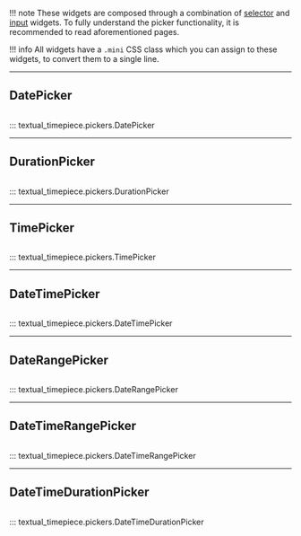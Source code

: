 !!! note
    These widgets are composed through a combination of [selector](selectors.md) and [input](input.md) widgets. To fully understand the picker functionality, it is recommended to read aforementioned pages.

!!! info
    All widgets have a `.mini` CSS class which you can assign to these widgets, to convert them to a single line.

---

## DatePicker

```{.textual path="docs/examples/screenshot/date_picker_example.py"}

```

::: textual_timepiece.pickers.DatePicker

---

## DurationPicker

```{.textual path="docs/examples/screenshot/duration_picker_example.py"}

```

::: textual_timepiece.pickers.DurationPicker

---

## TimePicker

```{.textual path="docs/examples/screenshot/time_picker_example.py"}

```

::: textual_timepiece.pickers.TimePicker

---

## DateTimePicker

```{.textual path="docs/examples/screenshot/datetime_picker_example.py"}

```

::: textual_timepiece.pickers.DateTimePicker

---

## DateRangePicker

```{.textual path="docs/examples/screenshot/date_range_picker_example.py"}

```

::: textual_timepiece.pickers.DateRangePicker

---

## DateTimeRangePicker

```{.textual path="docs/examples/screenshot/datetime_range_picker_example.py"}

```

::: textual_timepiece.pickers.DateTimeRangePicker

---

## DateTimeDurationPicker

```{.textual path="docs/examples/screenshot/datetime_duration_picker_example.py"}

```

::: textual_timepiece.pickers.DateTimeDurationPicker
